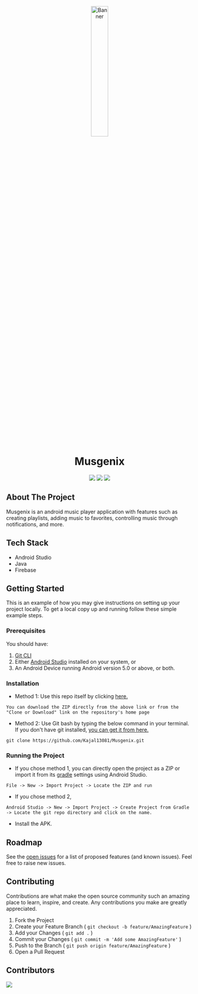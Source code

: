 <div align="center">
   <a href="#"><img src="https://d33wubrfki0l68.cloudfront.net/710cb0d537d2e7fa6246445c0977ecc994f05f5a/6a3b4/assets/img/jwoc_logo.svg" alt="Banner" width="30%"/></a>
</div>
<p align="center">
<h1 align="center">Musgenix</h1>
</p>
<div align="center">
   <img src="https://forthebadge.com/images/badges/built-with-love.svg" />
   <img src="https://forthebadge.com/images/badges/built-for-android.svg" />
   <img src="https://forthebadge.com/images/badges/open-source.svg" />
</div>

## About The Project

Musgenix is an android music player application with features such as creating playlists, adding music to favorites, controlling music through notifications, and more.

## Tech Stack

- Android Studio
- Java
- Firebase

## Getting Started
This is an example of how you may give instructions on setting up your project locally. To get a local copy up and running follow these simple example steps.

### Prerequisites
You should have:<br>
1. [Git CLI](https://git-scm.com/downloads)
2. Either [Android Studio](https://developer.android.com/studio?hl=en) installed on your system, or
3. An Android Device running Android version 5.0 or above, or both.

### Installation
* Method 1: Use this repo itself by clicking [here.](https://github.com/Kajal13081/Musgenix/archive/refs/heads/main.zip)

```
You can download the ZIP directly from the above link or from the "Clone or Download" link on the repository's home page
```
* Method 2: Use Git bash by typing the below command in your terminal. If you don't have git installed, [you can get it from here.](https://git-scm.com/downloads)
```
git clone https://github.com/Kajal13081/Musgenix.git
```

### Running the Project

* If you chose method 1, you can directly open the project as a ZIP or import it from its [gradle](https://gradle.org/) settings using Android Studio.
```
File -> New -> Import Project -> Locate the ZIP and run
```
* If you chose method 2,
```
Android Studio -> New -> Import Project -> Create Project from Gradle -> Locate the git repo directory and click on the name.
```
* Install the APK.

## Roadmap

See the [open issues](https://github.com/Kajal13081/Musgenix/issues) for a list of proposed features (and known issues). Feel free to raise new issues.

## Contributing

Contributions are what make the open source community such an amazing place to learn, inspire, and create. Any contributions you make are greatly appreciated.

1. Fork the Project
2. Create your Feature Branch ( `git checkout -b feature/AmazingFeature` )
3. Add your Changes ( `git add .` )
4. Commit your Changes ( `git commit -m 'Add some AmazingFeature'` )
5. Push to the Branch ( `git push origin feature/AmazingFeature` )
6. Open a Pull Request

## Contributors

<a href="https://github.com/Kajal13081/Musgenix/graphs/contributors">
  <img src="https://contrib.rocks/image?repo=Kajal13081/Musgenix" />
</a>
